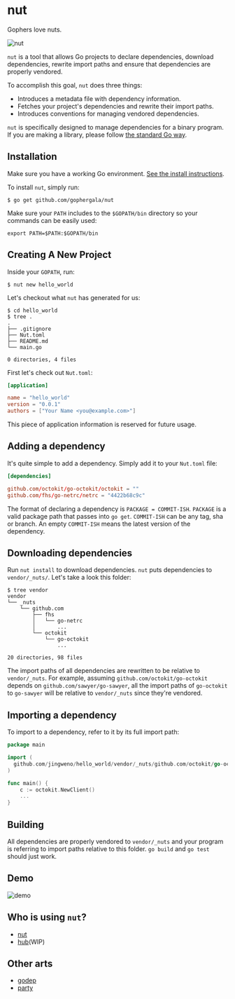 # nut

Gophers love nuts.

![nut](https://dl.dropboxusercontent.com/u/1079131/nut.png)

`nut` is a tool that allows Go projects to declare dependencies, download dependencies, rewrite import paths and ensure that dependencies are properly vendored.

To accomplish this goal, `nut` does three things:

* Introduces a metadata file with dependency information.
* Fetches your project's dependencies and rewrite their import paths.
* Introduces conventions for managing vendored dependencies.

`nut` is specifically designed to manage dependencies for a binary program. If you are making a library, please follow [the standard Go way](https://golang.org/doc/code.html#Library).

## Installation

Make sure you have a working Go environment. [See the install instructions](http://golang.org/doc/install.html).

To install `nut`, simply run:
```
$ go get github.com/gophergala/nut
```

Make sure your `PATH` includes to the `$GOPATH/bin` directory so your
commands can be easily used:

```
export PATH=$PATH:$GOPATH/bin
```

## Creating A New Project

Inside your `GOPATH`, run:

```
$ nut new hello_world
```

Let's checkout what `nut` has generated for us:

```
$ cd hello_world
$ tree .
.
├── .gitignore
├── Nut.toml
├── README.md
└── main.go

0 directories, 4 files
```

First let's check out `Nut.toml`:

```toml
[application]

name = "hello_world"
version = "0.0.1"
authors = ["Your Name <you@example.com>"]
```

This piece of application information is reserved for future usage.

## Adding a dependency

It's quite simple to add a dependency. Simply add it to your `Nut.toml` file:

```toml
[dependencies]

github.com/octokit/go-octokit/octokit = ""
github.com/fhs/go-netrc/netrc = "4422b68c9c"
```

The format of declaring a dependency is `PACKAGE = COMMIT-ISH`.
`PACKAGE` is a valid package path that passes into `go get`.
`COMMIT-ISH` can be any tag, sha or branch.
An empty `COMMIT-ISH` means the latest version of the dependency.

## Downloading dependencies

Run `nut install` to download dependencies. `nut` puts dependencies to `vendor/_nuts/`.
Let's take a look this folder:

```
$ tree vendor
vendor
└── _nuts
    └── github.com
        ├── fhs
        │   └── go-netrc
        │       ...
        └── octokit
            └── go-octokit
                ...

20 directories, 98 files
```

The import paths of all dependencies are rewritten to be relative to `vendor/_nuts`.
For example, assuming `github.com/octokit/go-octokit` depends on `github.com/sawyer/go-sawyer`,
all the import paths of `go-octokit` to `go-sawyer` will be relative to `vendor/_nuts` since they're vendored.

## Importing a dependency

To import to a dependency, refer to it by its full import path:

```go
package main

import (
  github.com/jingweno/hello_world/vendor/_nuts/github.com/octokit/go-octokit/octokit
)

func main() {
    c := octokit.NewClient()
    ...
}
```

## Building

All dependencies are properly vendored to `vendor/_nuts` and your program is referring to import paths relative to this folder.
`go build` and `go test` should just work.

## Demo

![demo](https://dl.dropboxusercontent.com/u/1079131/nut_demo.gif)

## Who is using `nut`?

* [nut](github.com/gophergala/nut)
* [hub](github.com/github/hub)(WIP)

## Other arts

* [godep](https://github.com/tools/godep)
* [party](https://github.com/mjibson/party)
